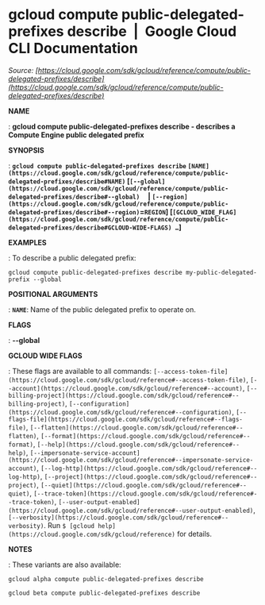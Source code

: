 # gcloud compute public-delegated-prefixes describe  |  Google Cloud CLI Documentation

*Source: [https://cloud.google.com/sdk/gcloud/reference/compute/public-delegated-prefixes/describe](https://cloud.google.com/sdk/gcloud/reference/compute/public-delegated-prefixes/describe)*

**NAME**

: **gcloud compute public-delegated-prefixes describe - describes a Compute Engine public delegated prefix**

**SYNOPSIS**

: **`gcloud compute public-delegated-prefixes describe` `[NAME](https://cloud.google.com/sdk/gcloud/reference/compute/public-delegated-prefixes/describe#NAME)` [`[--global](https://cloud.google.com/sdk/gcloud/reference/compute/public-delegated-prefixes/describe#--global)`     | `[--region](https://cloud.google.com/sdk/gcloud/reference/compute/public-delegated-prefixes/describe#--region)`=`REGION`] [`[GCLOUD_WIDE_FLAG](https://cloud.google.com/sdk/gcloud/reference/compute/public-delegated-prefixes/describe#GCLOUD-WIDE-FLAGS) …`]**

**EXAMPLES**

: To describe a public delegated prefix:

```
gcloud compute public-delegated-prefixes describe my-public-delegated-prefix --global
```

**POSITIONAL ARGUMENTS**

: **`NAME`**:
Name of the public delegated prefix to operate on.

**FLAGS**

: **--global**

**GCLOUD WIDE FLAGS**

: These flags are available to all commands: `[--access-token-file](https://cloud.google.com/sdk/gcloud/reference#--access-token-file)`,
`[--account](https://cloud.google.com/sdk/gcloud/reference#--account)`, `[--billing-project](https://cloud.google.com/sdk/gcloud/reference#--billing-project)`,
`[--configuration](https://cloud.google.com/sdk/gcloud/reference#--configuration)`,
`[--flags-file](https://cloud.google.com/sdk/gcloud/reference#--flags-file)`,
`[--flatten](https://cloud.google.com/sdk/gcloud/reference#--flatten)`, `[--format](https://cloud.google.com/sdk/gcloud/reference#--format)`, `[--help](https://cloud.google.com/sdk/gcloud/reference#--help)`, `[--impersonate-service-account](https://cloud.google.com/sdk/gcloud/reference#--impersonate-service-account)`,
`[--log-http](https://cloud.google.com/sdk/gcloud/reference#--log-http)`,
`[--project](https://cloud.google.com/sdk/gcloud/reference#--project)`, `[--quiet](https://cloud.google.com/sdk/gcloud/reference#--quiet)`, `[--trace-token](https://cloud.google.com/sdk/gcloud/reference#--trace-token)`, `[--user-output-enabled](https://cloud.google.com/sdk/gcloud/reference#--user-output-enabled)`,
`[--verbosity](https://cloud.google.com/sdk/gcloud/reference#--verbosity)`.
Run `$ [gcloud help](https://cloud.google.com/sdk/gcloud/reference)` for details.

**NOTES**

: These variants are also available:

```
gcloud alpha compute public-delegated-prefixes describe
```

```
gcloud beta compute public-delegated-prefixes describe
```